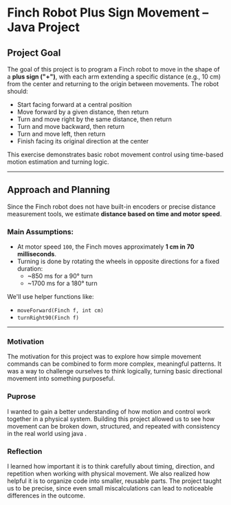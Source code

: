 # Finch Robot Plus Sign Movement – Java Project

## Project Goal

The goal of this project is to program a Finch robot to move in the shape of a **plus sign ("+")**, with each arm extending a specific distance (e.g., 10 cm) from the center and returning to the origin between movements. The robot should:

- Start facing forward at a central position
- Move forward by a given distance, then return
- Turn and move right by the same distance, then return
- Turn and move backward, then return
- Turn and move left, then return
- Finish facing its original direction at the center

This exercise demonstrates basic robot movement control using time-based motion estimation and turning logic.

---

## Approach and Planning

Since the Finch robot does not have built-in encoders or precise distance measurement tools, we estimate **distance based on time and motor speed**.

### Main Assumptions:

- At motor speed `100`, the Finch moves approximately **1 cm in 70 milliseconds**.
- Turning is done by rotating the wheels in opposite directions for a fixed duration:
  - ~850 ms for a 90° turn
  - ~1700 ms for a 180° turn

We'll use helper functions like:

- `moveForward(Finch f, int cm)`
- `turnRight90(Finch f)`

---

### Motivation
The motivation for this project was to explore how simple movement commands can be combined to form more complex, meaningful patterns. It was a way to challenge ourselves to think logically, turning basic directional movement into something purposeful.

### Puprose
I wanted to gain a better understanding of how motion and control work together in a physical system. Building this project allowed us to see how movement can be broken down, structured, and repeated with consistency in the real world using java .

### Reflection
I learned how important it is to think carefully about timing, direction, and repetition when working with physical movement. We also realized how helpful it is to organize code into smaller, reusable parts. The project taught us to be precise, since even small miscalculations can lead to noticeable differences in the outcome.

